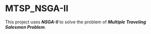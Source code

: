# MTSP_NSGA-II   

This project uses ***NSGA-II*** to solve the problem of ***Multiple Traveling Salesmen Problem***.
